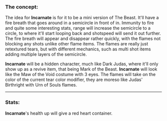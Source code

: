 ### The concept:

The idea for **Incarnate** is for it to be a mini version of The Beast.
It'll have a fire breath that goes around in a semicircle in front of in.
Immunity to fire and quite some interesting stats, range will increase the semicircle to a circle, to where it'll start looping back and shotspeed will send it out further.
The fire breath will appear and disappear rather quickly, with the flames not blocking any shots unlike other flame items.
The flames are really just retextured tears, but with different mechanics, such as multi shot items adding multiple layers of the semicircle.

**Incarnate** will be a hidden character, much like Dark Judas, where it'll only show up as a revive item, that being Mark of the Beast.
**Incarnate** will look like the Maw of the Void costume with 3 eyes.
The flames will take on the color of the current tear color modifier, they are moreso like Judas' Birthright with Urn of Souls flames.

---

### Stats:

**Incarnate**'s health up will give a red heart container.
